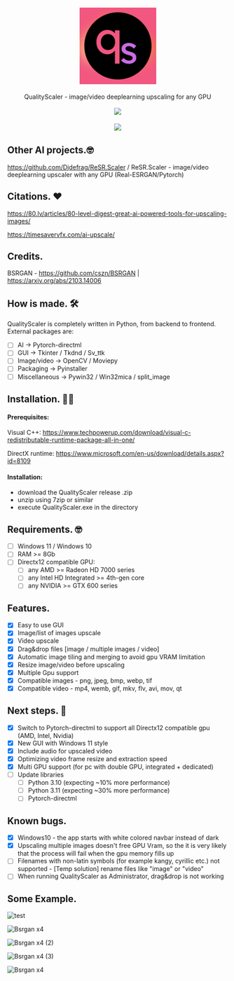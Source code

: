 
<div align="center">
    <br>
    <img src="https://github.com/Djdefrag/QualityScaler/blob/main/Assets/logo.png" width="175"> </a> 
    <br><br> QualityScaler - image/video deeplearning upscaling for any GPU <br><br>
    <a href="https://jangystudio.itch.io/qualityscaler">
         <img src="https://user-images.githubusercontent.com/86362423/162710522-c40c4f39-a6b9-48bc-84bc-1c6b78319f01.png" width="200">
    </a>
</div>
<br>
<div align="center">
    <img src="https://user-images.githubusercontent.com/32263112/206183387-6c19ecde-9107-4712-b312-6c33dd403348.PNG"> </a> 
</div>

## Other AI projects.🤓

https://github.com/Djdefrag/ReSR.Scaler / ReSR.Scaler - image/video deeplearning upscaler with any GPU (Real-ESRGAN/Pytorch)

## Citations. ❤

https://80.lv/articles/80-level-digest-great-ai-powered-tools-for-upscaling-images/

https://timesavervfx.com/ai-upscale/

## Credits.

BSRGAN - https://github.com/cszn/BSRGAN | https://arxiv.org/abs/2103.14006

## How is made. 🛠

QualityScaler is completely written in Python, from backend to frontend. External packages are:
- [ ] AI  -> Pytorch-directml
- [ ] GUI -> Tkinter / Tkdnd / Sv_ttk
- [ ] Image/video -> OpenCV / Moviepy
- [ ] Packaging   -> Pyinstaller
- [ ] Miscellaneous -> Pywin32 / Win32mica / split_image

## Installation. 👨‍💻
#### Prerequisites: 
 Visual C++: https://www.techpowerup.com/download/visual-c-redistributable-runtime-package-all-in-one/
 
 DirectX runtime: https://www.microsoft.com/en-us/download/details.aspx?id=8109
 
#### Installation:
 - download the QualityScaler release .zip
 - unzip using 7zip or similar
 - execute QualityScaler.exe in the directory

## Requirements. 🤓
- [ ] Windows 11 / Windows 10
- [ ] RAM >= 8Gb
- [ ] Directx12 compatible GPU:
    - [ ] any AMD >= Radeon HD 7000 series
    - [ ] any Intel HD Integrated >= 4th-gen core
    - [ ] any NVIDIA >=  GTX 600 series

## Features.
- [x] Easy to use GUI
- [x] Image/list of images upscale
- [x] Video upscale
- [x] Drag&drop files [image / multiple images / video]
- [x] Automatic image tiling and merging to avoid gpu VRAM limitation
- [x] Resize image/video before upscaling
- [x] Multiple Gpu support
- [x] Compatible images - png, jpeg, bmp, webp, tif  
- [x] Compatible video  - mp4, wemb, gif, mkv, flv, avi, mov, qt 

## Next steps. 🤫

- [x] Switch to Pytorch-directml to support all Directx12 compatible gpu (AMD, Intel, Nvidia)
- [x] New GUI with Windows 11 style
- [x] Include audio for upscaled video
- [x] Optimizing video frame resize and extraction speed
- [x] Multi GPU support (for pc with double GPU, integrated + dedicated)
- [ ] Update libraries 
    - [ ] Python 3.10 (expecting ~10% more performance) 
    - [ ] Python 3.11 (expecting ~30% more performance)
    - [ ] Pytorch-directml

## Known bugs.
- [x] Windows10 - the app starts with white colored navbar instead of dark
- [x] Upscaling multiple images doesn't free GPU Vram, so the it is very likely that the process will fail when the gpu memory fills up
- [ ] Filenames with non-latin symbols (for example kangy, cyrillic etc.) not supported - [Temp solution] rename files like "image" or "video"
- [ ] When running QualityScaler as Administrator, drag&drop is not working

## Some Example.

![test](https://user-images.githubusercontent.com/32263112/166690007-f1601487-7b94-4f2c-b4e2-436bc189a26e.png)

![Bsrgan x4](https://user-images.githubusercontent.com/32263112/168884625-c869baee-4cca-4a33-bdad-b65d9c29889d.png)

![Bsrgan x4 (2)](https://user-images.githubusercontent.com/32263112/197983965-40785dbd-78c6-48a0-a1eb-39d9c3278f42.png)

![Bsrgan x4 (3)](https://user-images.githubusercontent.com/32263112/197983979-5857a855-d402-4fab-9217-ee5bd057bd01.png)

![Bsrgan x4](https://user-images.githubusercontent.com/32263112/198290909-277e176e-ccb4-4a4b-8531-b182a18d566a.png)


